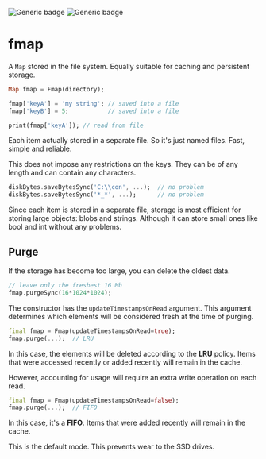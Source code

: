 ![Generic badge](https://img.shields.io/badge/status-draft-red.svg)
![Generic badge](https://img.shields.io/badge/testing_on-Windows_|_MacOS_|_Ubuntu-blue.svg)


# fmap

А `Map` stored in the file system. Equally suitable for caching and persistent 
storage.

``` dart
Map fmap = Fmap(directory);

fmap['keyA'] = 'my string'; // saved into a file
fmap['keyB'] = 5;           // saved into a file

print(fmap['keyA']); // read from file
```

Each item actually stored in a separate file. So it's just named files. 
Fast, simple and reliable.

This does not impose any restrictions on the keys. They can be of any length 
and can contain any characters.

``` dart
diskBytes.saveBytesSync('C:\\con', ...);  // no problem
diskBytes.saveBytesSync('*_*', ...);      // no problem
```


Since each item is stored in a separate file, storage is most efficient for storing large objects: blobs and strings. Although it can store small ones like bool and int without any problems.

## Purge

If the storage has become too large, you can delete the oldest data.

``` dart
// leave only the freshest 16 Mb
fmap.purgeSync(16*1024*1024);
```

The constructor has the `updateTimestampsOnRead` argument. This argument determines which elements
will be considered fresh at the time of purging.

``` dart
final fmap = Fmap(updateTimestampsOnRead=true);
fmap.purge(...);  // LRU
```

In this case, the elements will be deleted according to the **LRU** policy. Items that were accessed
recently or added recently will remain in the cache.

However, accounting for usage will require an extra write operation on each read.

``` dart
final fmap = Fmap(updateTimestampsOnRead=false);
fmap.purge(...);  // FIFO
```

In this case, it's a **FIFO**. Items that were added recently will remain in the cache.

This is the default mode. This prevents wear to the SSD drives.

